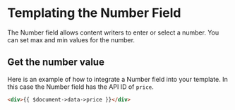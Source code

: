 # Templating the Number Field

The Number field allows content writers to enter or select a number. You can set max and min values for the number.

## Get the number value

Here is an example of how to integrate a Number field into your template. In this case the Number field has the API ID of `price`.

```html
<div>{{ $document->data->price }}</div>
```
